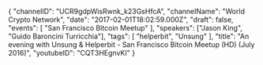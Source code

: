 {
    "channelID": "UCR9gdpWisRwnk_k23GsHfcA",
    "channelName": "World Crypto Network",
    "date": "2017-02-01T18:02:59.000Z",
    "draft": false,
    "events": [
        "San Francisco Bitcoin Meetup"
    ],
    "speakers": ["Jason King", "Guido Baroncini Turricchia"],
    "tags": [
        "helperbit",
        "Unsung"
    ],
    "title": "An evening with Unsung & Helperbit - San Francisco Bitcoin Meetup (HD) (July 2016)",
    "youtubeID": "CQT3HEgnvKI"
}
